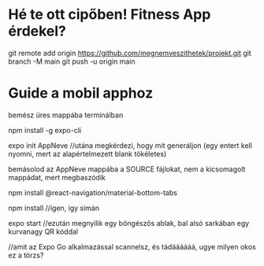 # Hé te ott cipőben! Fitness App érdekel?
git remote add origin https://github.com/megnemveszithetek/projekt.git
git branch -M main
git push -u origin main

# Guide a mobil apphoz

bemész üres mappába terminálban

npm install -g expo-cli

expo init AppNeve
//utána megkérdezi, hogy mit generáljon (egy entert kell nyomni, mert az alapértelmezett blank tökéletes)

bemásolod az AppNeve mappába a SOURCE fájlokat, nem a kicsomagolt mappádat, mert megbaszódik

npm install @react-navigation/material-bottom-tabs

npm install
//igen, így simán

expo start
//ezután megnyílik egy böngészős ablak, bal alsó sarkában egy kurvanagy QR kóddal

//amit az Expo Go alkalmazással scannelsz, és tádáááááá, ugye milyen okos ez a törzs?
